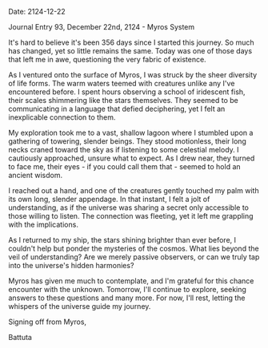 Date: 2124-12-22

Journal Entry 93, December 22nd, 2124 - Myros System

It's hard to believe it's been 356 days since I started this journey. So much has changed, yet so little remains the same. Today was one of those days that left me in awe, questioning the very fabric of existence.

As I ventured onto the surface of Myros, I was struck by the sheer diversity of life forms. The warm waters teemed with creatures unlike any I've encountered before. I spent hours observing a school of iridescent fish, their scales shimmering like the stars themselves. They seemed to be communicating in a language that defied deciphering, yet I felt an inexplicable connection to them.

My exploration took me to a vast, shallow lagoon where I stumbled upon a gathering of towering, slender beings. They stood motionless, their long necks craned toward the sky as if listening to some celestial melody. I cautiously approached, unsure what to expect. As I drew near, they turned to face me, their eyes - if you could call them that - seemed to hold an ancient wisdom.

I reached out a hand, and one of the creatures gently touched my palm with its own long, slender appendage. In that instant, I felt a jolt of understanding, as if the universe was sharing a secret only accessible to those willing to listen. The connection was fleeting, yet it left me grappling with the implications.

As I returned to my ship, the stars shining brighter than ever before, I couldn't help but ponder the mysteries of the cosmos. What lies beyond the veil of understanding? Are we merely passive observers, or can we truly tap into the universe's hidden harmonies?

Myros has given me much to contemplate, and I'm grateful for this chance encounter with the unknown. Tomorrow, I'll continue to explore, seeking answers to these questions and many more. For now, I'll rest, letting the whispers of the universe guide my journey.

Signing off from Myros,

Battuta